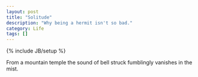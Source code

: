 ```yaml
---
layout: post
title: "Solitude"
description: "Why being a hermit isn't so bad."
category: Life
tags: []
---
```

{% include JB/setup %}

From a mountain temple
the sound of bell struck fumblingly
vanishes in the mist.

